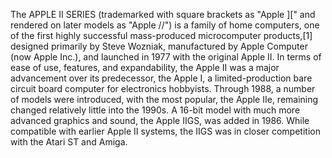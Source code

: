 The APPLE II SERIES (trademarked with square brackets as "Apple ][" and rendered on later models as "Apple //") is a family of home computers, one of the first highly successful mass-produced microcomputer products,[1] designed primarily by Steve Wozniak, manufactured by Apple Computer (now Apple Inc.), and launched in 1977 with the original Apple II. In terms of ease of use, features, and expandability, the Apple II was a major advancement over its predecessor, the Apple I, a limited-production bare circuit board computer for electronics hobbyists. Through 1988, a number of models were introduced, with the most popular, the Apple IIe, remaining changed relatively little into the 1990s. A 16-bit model with much more advanced graphics and sound, the Apple IIGS, was added in 1986. While compatible with earlier Apple II systems, the IIGS was in closer competition with the Atari ST and Amiga.
